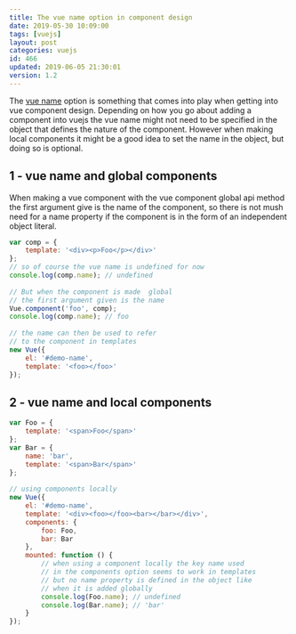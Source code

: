 ```yaml
---
title: The vue name option in component design
date: 2019-05-30 10:09:00
tags: [vuejs]
layout: post
categories: vuejs
id: 466
updated: 2019-06-05 21:30:01
version: 1.2
---
```


The [vue name](https://vuejs.org/v2/api/#name) option is something that comes into play when getting into vue component design. Depending on how you go about adding a component into vuejs the vue name might not need to be specified in the object that defines the nature of the component. However when  making local components it might be a good idea to set the name in the object, but doing so is optional. 

<!-- more -->

## 1 - vue name and global components

When making a vue component with the vue component global api method the first argument give is the name of the component, so there is not mush need for a name property if the component is in the form of an independent object literal. 

```js
var comp = {
    template: '<div><p>Foo</p></div>'
};
// so of course the vue name is undefined for now
console.log(comp.name); // undefined
 
// But when the component is made  global
// the first argument given is the name
Vue.component('foo', comp);
console.log(comp.name); // foo
 
// the name can then be used to refer
// to the component in templates
new Vue({
    el: '#demo-name',
    template: '<foo></foo>'
});
```

## 2 - vue name and local components

```js
var Foo = {
    template: '<span>Foo</span>'
};
var Bar = {
    name: 'bar',
    template: '<span>Bar</span>'
};
 
// using components locally
new Vue({
    el: '#demo-name',
    template: '<div><foo></foo><bar></bar></div>',
    components: {
        foo: Foo,
        bar: Bar
    },
    mounted: function () {
        // when using a component locally the key name used
        // in the components option seems to work in templates
        // but no name property is defined in the object like
        // when it is added globally
        console.log(Foo.name); // undefined
        console.log(Bar.name); // 'bar'
    }
});
```